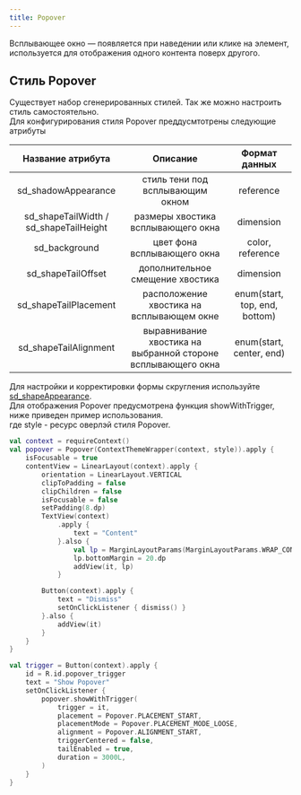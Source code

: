```yaml
---
title: Popover
---
```


Всплывающее окно — появляется при наведении или клике на элемент,  
используется для отображения одного контента поверх другого.

## Стиль Popover

Существует набор сгенерированных стилей. Так же можно настроить стиль самостоятельно.  
Для конфигурирования стиля Popover преддусмтотрены следующие атрибуты

|Название атрибута|Описание|Формат данных|
|:-:|:-:|:-:|
|sd_shadowAppearance|стиль тени под всплывающим окном|reference|
|sd_shapeTailWidth / sd_shapeTailHeight|размеры хвостика всплывающего окна|dimension|
|sd_background|цвет фона всплывающего окна|color, reference|
|sd_shapeTailOffset|дополнительное смещение хвостика|dimension|
|sd_shapeTailPlacement|расположение хвостика на всплывающем окне|enum(start, top, end, bottom)|
|sd_shapeTailAlignment|выравнивание хвостика на выбранной стороне всплывающего окна|enum(start, center, end)|

Для настройки и корректировки формы скругления используйте [sd_shapeAppearance](../theme/ShapeAppearance.md#sd_shapeappearance).  
Для отображения Popover предусмотрена функция showWithTrigger, ниже приведен пример использования.  
где style - ресурс оверлэй стиля Popover.

```kotlin
val context = requireContext()
val popover = Popover(ContextThemeWrapper(context, style)).apply {
    isFocusable = true
    contentView = LinearLayout(context).apply {
        orientation = LinearLayout.VERTICAL
        clipToPadding = false
        clipChildren = false
        isFocusable = false
        setPadding(8.dp)
        TextView(context)
            .apply {
                text = "Content"
            }.also {
                val lp = MarginLayoutParams(MarginLayoutParams.WRAP_CONTENT, MarginLayoutParams.WRAP_CONTENT)
                lp.bottomMargin = 20.dp
                addView(it, lp)
            }

        Button(context).apply {
            text = "Dismiss"
            setOnClickListener { dismiss() }
        }.also {
            addView(it)
        }
    }
}

val trigger = Button(context).apply {
    id = R.id.popover_trigger
    text = "Show Popover"
    setOnClickListener { 
        popover.showWithTrigger(
            trigger = it,
            placement = Popover.PLACEMENT_START,
            placementMode = Popover.PLACEMENT_MODE_LOOSE,
            alignment = Popover.ALIGNMENT_START,
            triggerCentered = false,
            tailEnabled = true,
            duration = 3000L,
        )
    }
}
```
